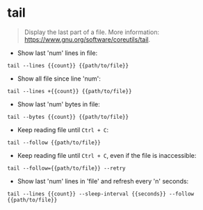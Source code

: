 # tail

> Display the last part of a file.
> More information: <https://www.gnu.org/software/coreutils/tail>.

- Show last 'num' lines in file:

`tail --lines {{count}} {{path/to/file}}`

- Show all file since line 'num':

`tail --lines +{{count}} {{path/to/file}}`

- Show last 'num' bytes in file:

`tail --bytes {{count}} {{path/to/file}}`

- Keep reading file until `Ctrl + C`:

`tail --follow {{path/to/file}}`

- Keep reading file until `Ctrl + C`, even if the file is inaccessible:

`tail --follow={{path/to/file}} --retry`

- Show last 'num' lines in 'file' and refresh every 'n' seconds:

`tail --lines {{count}} --sleep-interval {{seconds}} --follow {{path/to/file}}`
